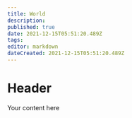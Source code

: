 ```yaml
---
title: World
description: 
published: true
date: 2021-12-15T05:51:20.489Z
tags: 
editor: markdown
dateCreated: 2021-12-15T05:51:20.489Z
---
```


# Header
Your content here